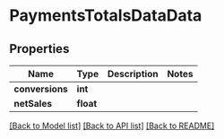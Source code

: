 # PaymentsTotalsDataData

## Properties
Name | Type | Description | Notes
------------ | ------------- | ------------- | -------------
**conversions** | **int** |  | 
**netSales** | **float** |  | 

[[Back to Model list]](../README.md#documentation-for-models) [[Back to API list]](../README.md#documentation-for-api-endpoints) [[Back to README]](../README.md)


